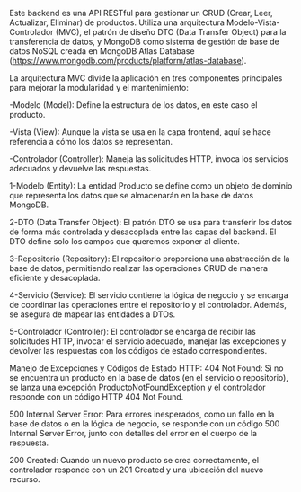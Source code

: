 Este backend es una API RESTful para gestionar un CRUD (Crear, Leer, Actualizar, Eliminar) de productos. Utiliza una arquitectura Modelo-Vista-Controlador (MVC), el patrón de diseño DTO (Data Transfer Object) para la transferencia de datos, y MongoDB como sistema de gestión de base de datos NoSQL creada en MongoDB Atlas Database (https://www.mongodb.com/products/platform/atlas-database).

La arquitectura MVC divide la aplicación en tres componentes principales para mejorar la modularidad y el mantenimiento:

  -Modelo (Model): Define la estructura de los datos, en este caso el producto.
  
  -Vista (View): Aunque la vista se usa en la capa frontend, aquí se hace referencia a cómo los datos se representan.
  
  -Controlador (Controller): Maneja las solicitudes HTTP, invoca los servicios adecuados y devuelve las respuestas.
  
 1-Modelo (Entity): La entidad Producto se define como un objeto de dominio que representa los datos que se almacenarán en la base de datos MongoDB.
 
 2-DTO (Data Transfer Object): El patrón DTO se usa para transferir los datos de forma más controlada y desacoplada entre las capas del backend. El DTO define solo los campos que queremos     exponer al cliente.
 
 3-Repositorio (Repository): El repositorio proporciona una abstracción de la base de datos, permitiendo realizar las operaciones CRUD de manera eficiente y desacoplada.
 
 4-Servicio (Service): El servicio contiene la lógica de negocio y se encarga de coordinar las operaciones entre el repositorio y el controlador. Además, se asegura de mapear las entidades    a DTOs.
 
 5-Controlador (Controller): El controlador se encarga de recibir las solicitudes HTTP, invocar el servicio adecuado, manejar las excepciones y devolver las respuestas con los códigos de     estado correspondientes.

 Manejo de Excepciones y Códigos de Estado HTTP:
 404 Not Found: Si no se encuentra un producto en la base de datos (en el servicio o repositorio), se lanza una excepción ProductoNotFoundException y el controlador responde con un código 
 HTTP 404 Not Found.
 
 500 Internal Server Error: Para errores inesperados, como un fallo en la base de datos o en la lógica de negocio, se responde con un código 500 Internal Server Error, junto con detalles 
 del error en el cuerpo de la respuesta.
 
 200 Created: Cuando un nuevo producto se crea correctamente, el controlador responde con un 201 Created y una ubicación del nuevo recurso.
 

